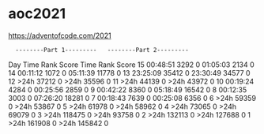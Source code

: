 # aoc2021
https://adventofcode.com/2021

      --------Part 1---------   --------Part 2---------
Day       Time    Rank  Score       Time    Rank  Score
 15   00:48:51    3292      0   01:05:03    2134      0
 14   00:11:12    1072      0   05:11:39   11778      0
 13   23:25:09   35412      0   23:30:49   34577      0
 12       >24h   37212      0       >24h   35596      0
 11       >24h   44139      0       >24h   43972      0
 10   00:19:24    4284      0   00:25:56    2859      0
  9   00:42:22    8360      0   05:18:49   16542      0
  8   00:12:35    3003      0   07:26:20   18281      0
  7   00:18:43    7639      0   00:25:08    6356      0
  6       >24h   59359      0       >24h   53867      0
  5       >24h   61978      0       >24h   58962      0
  4       >24h   73065      0       >24h   69079      0
  3       >24h  118475      0       >24h   93758      0
  2       >24h  132113      0       >24h  127688      0
  1       >24h  161908      0       >24h  145842      0